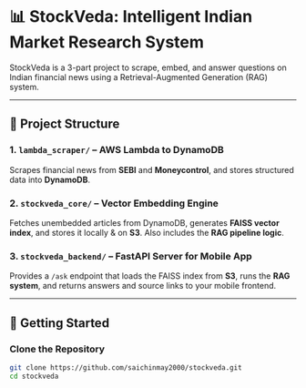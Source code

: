 # 📊 StockVeda: Intelligent Indian Market Research System

StockVeda is a 3-part project to scrape, embed, and answer questions on Indian financial news using a Retrieval-Augmented Generation (RAG) system.

---

## 📁 Project Structure

### 1. `lambda_scraper/` – AWS Lambda to DynamoDB
Scrapes financial news from **SEBI** and **Moneycontrol**, and stores structured data into **DynamoDB**.

### 2. `stockveda_core/` – Vector Embedding Engine
Fetches unembedded articles from DynamoDB, generates **FAISS vector index**, and stores it locally & on **S3**. Also includes the **RAG pipeline logic**.

### 3. `stockveda_backend/` – FastAPI Server for Mobile App
Provides a `/ask` endpoint that loads the FAISS index from **S3**, runs the **RAG system**, and returns answers and source links to your mobile frontend.

---

## 🚀 Getting Started

### Clone the Repository
```bash
git clone https://github.com/saichinmay2000/stockveda.git
cd stockveda
